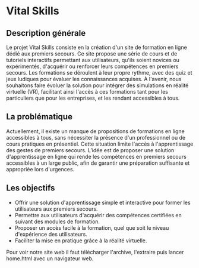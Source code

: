 # Vital Skills

## Description générale
Le projet Vital Skills consiste en la création d'un site de formation en ligne dédié aux premiers secours. Ce site propose une série de cours et de tutoriels interactifs permettant aux utilisateurs, qu'ils soient novices ou expérimentés, d'acquérir ou renforcer leurs compétences en premiers secours. Les formations se déroulent à leur propre rythme, avec des quiz et jeux ludiques pour évaluer les connaissances acquises. À l'avenir, nous souhaitons faire évoluer la solution pour intégrer des simulations en réalité virtuelle (VR), facilitant ainsi l'accès à ces formations tant pour les particuliers que pour les entreprises, et les rendant accessibles à tous.

## La problématique
Actuellement, il existe un manque de propositions de formations en ligne accessibles à tous, sans nécessiter la présence d'un professionnel ou de cours pratiques en présentiel. Cette situation limite l'accès à l'apprentissage des gestes de premiers secours.
L’idée est de proposer une solution d'apprentissage en ligne qui rende les compétences en premiers secours accessibles à un large public, afin de garantir une préparation suffisante et appropriée lors d'urgences.

## Les objectifs
- Offrir une solution d'apprentissage simple et interactive pour former les utilisateurs aux premiers secours.
- Permettre aux utilisateurs d'acquérir des compétences certifiées en suivant des modules de formation.
- Proposer un accès facile à la formation, quel que soit le niveau d'expérience des utilisateurs.
- Faciliter la mise en pratique grâce à la réalité virtuelle.

Pour voir notre site web il faut télécharger l'archive, l'extraire puis lancer home.html avec un navigateur web.
